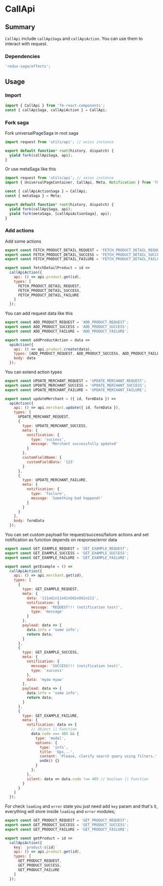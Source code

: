 # CallApi

## Summary

`CallApi` include `callApiSaga` and `callApiAction`. You can use them to interact with request.

### Dependencies

```javascript
'redux-saga/effects';
```

## Usage

### Import

```javascript
import { CallApi } from 'fm-react-components';
const { callApiSaga, callApiAction } = CallApi;
```

### Fork saga

Fork universalPageSaga in root saga

```javascript
import request from 'utils/api'; // axios instance

export default function* root(history, dispatch) {
  yield fork(callApiSaga, api);
}
```

Or use metaSaga like this

```javascript
import request from 'utils/api'; // axios instance
import { UniversalPageContainer, CallApi, Meta, Notification } from 'fm-react-components';

const { callApiActionSaga } = CallApi;
const { metaSaga } = Meta;

export default function* root(history, dispatch) {
  yield fork(callApiSaga, api);
  yield fork(metaSaga, [callApiActionSaga], api);
}
```

### Add actions

Add some actions

```javascript
export const FETCH_PRODUCT_DETAIL_REQUEST = 'FETCH_PRODUCT_DETAIL_REQUEST';
export const FETCH_PRODUCT_DETAIL_SUCCESS = 'FETCH_PRODUCT_DETAIL_SUCCESS';
export const FETCH_PRODUCT_DETAIL_FAILURE = 'FETCH_PRODUCT_DETAIL_FAILURE';

export const fetchDetailProduct = id =>
  callApiAction({
    api: () => api.product.get(id),
    types: [
      FETCH_PRODUCT_DETAIL_REQUEST,
      FETCH_PRODUCT_DETAIL_SUCCESS,
      FETCH_PRODUCT_DETAIL_FAILURE
    ]
  });
```

You can add request data like this

```javascript
export const ADD_PRODUCT_REQUEST = 'ADD_PRODUCT_REQUEST';
export const ADD_PRODUCT_SUCCESS = 'ADD_PRODUCT_SUCCESS';
export const ADD_PRODUCT_FAILURE = 'ADD_PRODUCT_FAILURE';

export const addProductAction = data =>
  apiAction({
    api: () => api.product.create(data),
    types: [ADD_PRODUCT_REQUEST, ADD_PRODUCT_SUCCESS, ADD_PRODUCT_FAILURE],
    body: data
  });
```

You can extend action types

```javascript
export const UPDATE_MERCHANT_REQUEST = 'UPDATE_MERCHANT_REQUEST';
export const UPDATE_MERCHANT_SUCCESS = 'UPDATE_MERCHANT_SUCCESS';
export const UPDATE_MERCHANT_FAILURE = 'UPDATE_MERCHANT_FAILURE';

export const updateMerchant = ({ id, formData }) =>
  apiAction({
    api: () => api.merchant.update({ id, formData }),
    types: [
      UPDATE_MERCHANT_REQUEST,
      {
        type: UPDATE_MERCHANT_SUCCESS,
        meta: {
          notification: {
            type: 'success',
            message: 'Merchant successfully updated'
          }
        },
        customFieldName: {
          customFieldData: '123'
        }
      },
      {
        type: UPDATE_MERCHANT_FAILURE,
        meta: {
          notification: {
            type: 'failure',
            message: 'Something bad happend!'
          }
        }
      }
    ],
    body: formData
  });
```

You can set custom payload for request/success/failure actions
and set notification as function depends on response/error data

```javascript
export const GET_EXAMPLE_REQUEST = 'GET_EXAMPLE_REQUEST';
export const GET_EXAMPLE_SUCCESS = 'GET_EXAMPLE_SUCCESS';
export const GET_EXAMPLE_FAILURE = 'GET_EXAMPLE_FAILURE';

export const getExample = () =>
  callApiAction({
    api: () => api.merchant.get(id),
    types: [
      {
        type: GET_EXAMPLE_REQUEST,
        meta: {
          data: '111odin11odinOdinOdin111',
          notification: {
            message: 'REQUEST!!! (notification test)',
            type: 'message'
          }
        },
        payload: data => {
          data.info = 'some info';
          return data;
        }
      },
      {
        type: GET_EXAMPLE_SUCCESS,
        meta: {
          notification: {
            message: 'SUCCESS!!! (notification test)',
            type: 'success'
          },
          data: 'myaw myaw'
        },
        payload: data => {
          data.info = 'some info';
          return data;
        }
      },
      {
        type: GET_EXAMPLE_FAILURE,
        meta: {
          notification: data => {
            // Object || Function
            data.code === 405 && {
              type: 'modal',
              options: {
                type: 'info',
                title: 'Ops...',
                content: 'Please, clarify search query using filters.',
                onOk() {}
              }
            };
          },
          silent: data => data.code !== 405 // boolean || Function
        }
      }
    ]
  });
```

For check `loading` and `error` state you just need add `key` param and that's it, everything will store inside `loading` and `error` modules;

```javascript
export const GET_PRODUCT_REQUEST = 'GET_PRODUCT_REQUEST';
export const GET_PRODUCT_SUCCESS = 'GET_PRODUCT_SUCCESS';
export const GET_PRODUCT_FAILURE = 'GET_PRODUCT_FAILURE';

export const getProduct = id =>
  callApiAction({
    key: `product-${id}`
    api: () => api.product.get(id),
    types: [
      GET_PRODUCT_REQUEST,
      GET_PRODUCT_SUCCESS,
      GET_PRODUCT_FAILURE
    ]
  });
```
